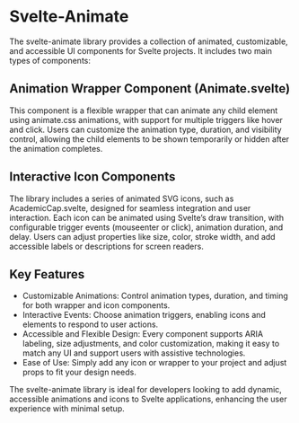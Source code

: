 # Svelte-Animate

The svelte-animate library provides a collection of animated, customizable, and accessible UI components for Svelte projects. It includes two main types of components:

## Animation Wrapper Component (Animate.svelte)

This component is a flexible wrapper that can animate any child element using animate.css animations, with support for multiple triggers like hover and click. Users can customize the animation type, duration, and visibility control, allowing the child elements to be shown temporarily or hidden after the animation completes.

## Interactive Icon Components

The library includes a series of animated SVG icons, such as AcademicCap.svelte, designed for seamless integration and user interaction. Each icon can be animated using Svelte’s draw transition, with configurable trigger events (mouseenter or click), animation duration, and delay. Users can adjust properties like size, color, stroke width, and add accessible labels or descriptions for screen readers.

## Key Features

- Customizable Animations: Control animation types, duration, and timing for both wrapper and icon components.
- Interactive Events: Choose animation triggers, enabling icons and elements to respond to user actions.
- Accessible and Flexible Design: Every component supports ARIA labeling, size adjustments, and color customization, making it easy to match any UI and support users with assistive technologies.
- Ease of Use: Simply add any icon or wrapper to your project and adjust props to fit your design needs.

The svelte-animate library is ideal for developers looking to add dynamic, accessible animations and icons to Svelte applications, enhancing the user experience with minimal setup.

